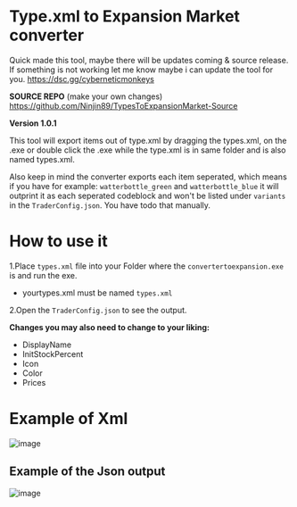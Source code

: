 # Type.xml to Expansion Market converter


Quick made this tool, maybe there will be updates coming & source release.
If something is not working let me know maybe i can update the tool for you.
https://dsc.gg/cyberneticmonkeys

**SOURCE REPO** (make your own changes)
https://github.com/Ninjin89/TypesToExpansionMarket-Source

**Version 1.0.1**

This tool will export items out of type.xml by dragging the types.xml, on the .exe or double click the .exe while the type.xml is in same folder and is also named types.xml.

Also keep in mind the converter exports each item seperated, which means if you have for example: `watterbottle_green` and `watterbottle_blue` it will outprint it as each seperated codeblock and won't be listed under `variants` in the `TraderConfig.json`. You have todo that manually.

# How to use it
1.Place `types.xml` file into your Folder where the `convertertoexpansion.exe` is and run the exe. 
* yourtypes.xml must be named `types.xml`

2.Open the `TraderConfig.json` to see the output.






**Changes you may also need to change to your liking:**

* DisplayName
* InitStockPercent
* Icon
* Color 
* Prices

# Example of Xml

![image](https://user-images.githubusercontent.com/25750563/160250408-d90d7120-e276-4668-99f1-e5503b0db9a3.png)

		
## Example of the Json output
![image](https://user-images.githubusercontent.com/25750563/160250390-6f95d0b2-e081-4391-8f75-a9945d3bf9c0.png)



